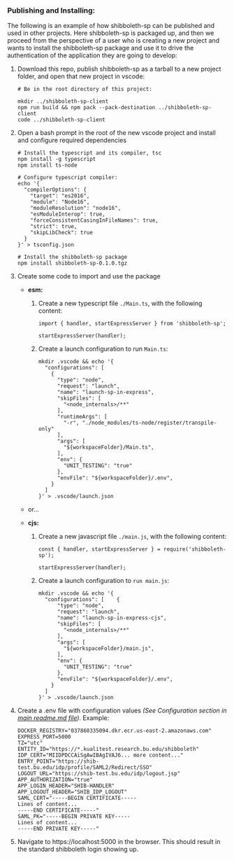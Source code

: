 ### Publishing and Installing:

The following is an example of how shibboleth-sp can be published and used in other projects.
Here shibboleth-sp is packaged up, and then we proceed from the perspective of a user who is creating a new project and wants to install the shibboleth-sp package and use it to drive the authentication of the application they are going to develop:

1. Download this repo, publish shibboleth-sp as a tarball to a new project folder, and open that new project in vscode:

   ```
   # Be in the root directory of this project:
   
   mkdir ../shibboleth-sp-client
   npm run build && npm pack --pack-destination ../shibboleth-sp-client
   code ../shibboleth-sp-client
   ```

2. Open a bash prompt in the root of the new vscode project and install and configure required dependencies

   ```
   # Install the typescript and its compiler, tsc
   npm install -g typescript
   npm install ts-node
   
   # Configure typescript compiler:
   echo '{
     "compilerOptions": {
       "target": "es2016",
       "module": "Node16",
       "moduleResolution": "node16",
       "esModuleInterop": true,
       "forceConsistentCasingInFileNames": true,
       "strict": true,
       "skipLibCheck": true
     }
   }' > tsconfig.json
   
   # Install the shibboleth-sp package
   npm install shibboleth-sp-0.1.0.tgz
   ```

3. Create some code to import and use the package

   - **esm:**

     1. Create a new typescript file `./Main.ts`, with the following content:

        ```
        import { handler, startExpressServer } from 'shibboleth-sp';
        
        startExpressServer(handler);
        ```

     2. Create a launch configuration to run `Main.ts`:

        ```
        mkdir .vscode && echo '{
          "configurations": [
            {
              "type": "node",
              "request": "launch",
              "name": "launch-sp-in-express",
              "skipFiles": [
                "<node_internals>/**"
              ],
              "runtimeArgs": [
                "-r", "./node_modules/ts-node/register/transpile-only"
              ],
              "args": [
                "${workspaceFolder}/Main.ts",
              ],
              "env": {
                "UNIT_TESTING": "true"
              },
              "envFile": "${workspaceFolder}/.env",  
            }
          ]
        }' > .vscode/launch.json
        ```

   - or...

   - **cjs:**

     1. Create a new javascript file `./main.js`, with the following content:

        ```
        const { handler, startExpressServer } = require('shibboleth-sp');
        
        startExpressServer(handler);
        ```

     2. Create a launch configuration to `run main.js`:

        ```
        mkdir .vscode && echo '{
          "configurations": [    {
              "type": "node",
              "request": "launch",
              "name": "launch-sp-in-express-cjs",
              "skipFiles": [
                "<node_internals>/**"
              ],
              "args": [
                "${workspaceFolder}/main.js",
              ],
              "env": {
                "UNIT_TESTING": "true"
              },
              "envFile": "${workspaceFolder}/.env",  
            }
          ]
        }' > .vscode/launch.json
        ```

4. Create a .env file with configuration values *(See Configuration section in [main readme.md file](../README.md))*. Example:

   ```
   DOCKER_REGISTRY="037860335094.dkr.ecr.us-east-2.amazonaws.com"
   EXPRESS_PORT=5000
   TZ="utc"
   ENTITY_ID="https://*.kualitest.research.bu.edu/shibboleth"
   IDP_CERT="MIIDPDCCAiSgAwIBAgIVAJ6... more content..."
   ENTRY_POINT="https://shib-test.bu.edu/idp/profile/SAML2/Redirect/SSO"
   LOGOUT_URL="https://shib-test.bu.edu/idp/logout.jsp"
   APP_AUTHORIZATION="true"
   APP_LOGIN_HEADER="SHIB-HANDLER"
   APP_LOGOUT_HEADER="SHIB_IDP_LOGOUT"
   SAML_CERT="-----BEGIN CERTIFICATE-----
   Lines of content...
   -----END CERTIFICATE-----"
   SAML_PK="-----BEGIN PRIVATE KEY-----
   Lines of content...
   -----END PRIVATE KEY-----"
   ```

5. Navigate to https://localhost:5000 in the browser. This should result in the standard shibboleth login showing up.